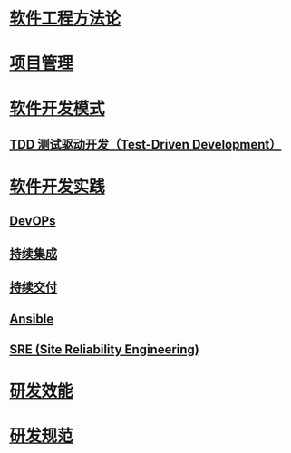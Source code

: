 
# [软件工程方法论](SE-Theories/README.md)

# [项目管理](PM/README.md)

# [软件开发模式](SDM/README.md)
## [TDD 测试驱动开发（Test-Driven Development）](SDM/TDD/README.md)

# [软件开发实践](SDP/README.md)
## [DevOPs](SDP/DevOPs/README.md)
## [持续集成](SDP/CI/README.md)
## [持续交付](SDP/CD/README.md)

## [Ansible](SDP/Ansible/README.md)
## [SRE (Site Reliability Engineering)](SDP/SRE/README.md)

# [研发效能](RD-Efficiency/README.md)

# [研发规范](RD-Specification/README.md)
